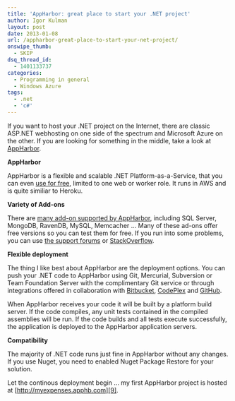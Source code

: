 ```yaml
---
title: 'AppHarbor: great place to start your .NET project'
author: Igor Kulman
layout: post
date: 2013-01-08
url: /appharbor-great-place-to-start-your-net-project/
onswipe_thumb:
  - SKIP
dsq_thread_id:
  - 1401133737
categories:
  - Programming in general
  - Windows Azure
tags:
  - .net
  - 'c#'
---
```

If you want to host your .NET project on the Internet, there are classic ASP.NET webhosting on one side of the spectrum and Microsoft Azure on the other. If you are looking for something in the middle, take a look at [AppHarbor][1]. 

**AppHarbor**

AppHarbor is a flexible and scalable .NET Platform-as-a-Service, that you can even [use for free][2], limited to one web or worker role. It runs in AWS and is quite similiar to Heroku.

**Variety of Add-ons**

There are [many add-on supported by AppHarbor][3], including SQL Server, MongoDB, RavenDB, MySQL, Memcacher &#8230; Many of these ad-ons offer free versions so you can test them for free. If you run into some problems, you can use [the support forums][4] or [StackOverflow][5].

<!--more-->

**Flexible deployment**

The thing I like best about AppHarbor are the deployment options. You can push your .NET code to AppHarbor using Git, Mercurial, Subversion or Team Foundation Server with the complimentary Git service or through integrations offered in collaboration with [Bitbucket][6], [CodePlex][7] and [GitHub][8]. 

When AppHarbor receives your code it will be built by a platform build server. If the code compiles, any unit tests contained in the compiled assemblies will be run. If the code builds and all tests execute successfully, the application is deployed to the AppHarbor application servers.

**Compatibility**

The majority of .NET code runs just fine in AppHarbor without any changes. If you use Nuget, you need to enabled Nuget Package Restore for your solution.

Let the continous deployment begin &#8230; my first AppHarbor project is hosted at [http://myexpenses.apphb.com][9].

 [1]: https://appharbor.com/
 [2]: https://appharbor.com/pricing
 [3]: https://appharbor.com/addons
 [4]: http://support.appharbor.com/
 [5]: http://stackoverflow.com/questions/tagged/appharbor
 [6]: http://support.appharbor.com/kb/api/integrating-with-bitbucket
 [7]: http://support.appharbor.com/kb/api/integrating-with-codeplex
 [8]: http://blog.appharbor.com/2011/10/13/announcing-github-support
 [9]: http://myexpenses.apphb.com/
